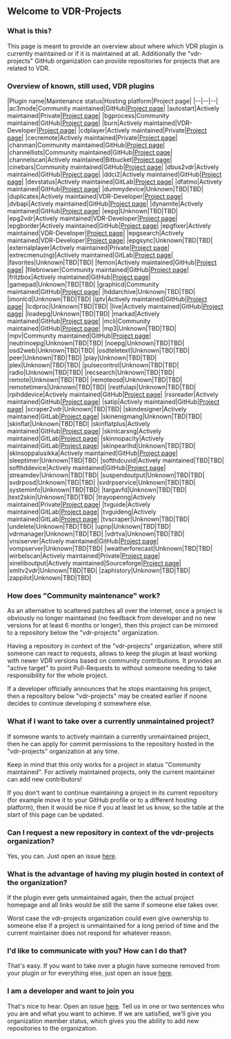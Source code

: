 ## Welcome to VDR-Projects

### What is this?

This page is meant to provide an overview about where which VDR plugin is currently maintained or if it is maintained at all. Additionally the "vdr-projects" GitHub organization can provide repositories for projects that are related to VDR.

### Overview of known, still used, VDR plugins

|Plugin name|Maintenance status|Hosting platform|Project page|
|--|--|--|
|ac3mode|Community maintained|GitHub|[Project page](https://github.com/vdr-projects/vdr-plugin-ac3mode)|
|autostart|Actively maintained|Private|[Project page](https://www.uli-eckhardt.de/vdr/autostart.en.shtml)|
|bgprocess|Community maintained|GitHub|[Project page](https://github.com/vdr-projects/vdr-plugin-bgprocess)|
|burn|Actively maintained|VDR-Developer|[Project page](https://projects.vdr-developer.org/projects/plg-burn)|
|cdplayer|Actively maintained|Private|[Project page](https://uli-eckhardt.de/vdr/cdplayer.en.shtml)|
|cecremote|Actively maintained|Private|[Project page](https://uli-eckhardt.de/vdr/cec.en.shtml)|
|chanman|Community maintained|GitHub|[Project page](https://github.com/vdr-projects/vdr-plugin-chanman)|
|channellists|Community maintained|GitHub|[Project page](https://github.com/vdr-projects/vdr-plugin-channellists)|
|channelscan|Actively maintained|Bitbucket|[Project page](https://bitbucket.org/ua0lnj/channelscan/src/master/)|
|cinebars|Community maintained|GitHub|[Project page](https://github.com/vdr-projects/vdr-plugin-cinebars)|
|dbus2vdr|Actively maintained|GitHub|[Project page](https://github.com/flensrocker/vdr-plugin-dbus2vdr)|
|ddci2|Actively maintained|GitHub|[Project page](https://github.com/jasmin-j/vdr-plugin-ddci2)|
|devstatus|Actively maintained|GitLab|[Project page](https://gitlab.com/kamel5/devstatus)|
|dfatmo|Actively maintained|GitHub|[Project page](https://github.com/durchflieger/dfatmo)|
|dummydevice|Unknown|TBD|TBD|
|duplicates|Actively maintained|VDR-Developer|[Project page](https://projects.vdr-developer.org/projects/plg-duplicates)|
|dvbapi|Actively maintained|GitHub|[Project page](https://github.com/manio/vdr-plugin-dvbapi)|
|dynamite|Actively maintained|GitHub|[Project page](https://github.com/MarkusEh/vdr-plugin-dynamite)|
|eepg|Unknown|TBD|TBD|
|epg2vdr|Actively maintained|VDR-Developer|[Project page](https://projects.vdr-developer.org/projects/plg-epg2vdr)|
|epgborder|Actively maintained|GitHub|[Project page](https://github.com/M-Reimer/vdr-plugin-epgborder)|
|epgfixer|Actively maintained|VDR-Developer|[Project page](https://projects.vdr-developer.org/projects/plg-epgfixer)|
|epgsearch|Actively maintained|VDR-Developer|[Project page](https://projects.vdr-developer.org/git/vdr-plugin-epgsearch.git)|
|epgsync|Unknown|TBD|TBD|
|externalplayer|Actively maintained|Private|[Project page](https://www.uli-eckhardt.de/vdr/external.en.shtml)|
|extrecmenu(ng)|Actively maintained|GitLab|[Project page](https://gitlab.com/kamel5/extrecmenung)|
|favorites|Unknown|TBD|TBD|
|femon|Actively maintained|GitHub|[Project page](https://github.com/rofafor/vdr-plugin-femon)|
|filebrowser|Community maintained|GitHub|[Project page](https://github.com/vdr-projects/vdr-plugin-filebrowser)|
|fritzbox|Actively maintained|GitHub|[Project page](https://github.com/jowi24/vdr-fritz)|
|gamepad|Unknown|TBD|TBD|
|graphlcd|Community maintained|GitHub|[Project page](https://github.com/vdr-projects/vdr-plugin-graphlcd)|
|hddarchive|Unknown|TBD|TBD|
|imonlcd|Unknown|TBD|TBD|
|iptv|Actively maintained|GitHub|[Project page](https://github.com/rofafor/vdr-plugin-iptv)|
|lcdproc|Unknown|TBD|TBD|
|live|Actively maintained|GitHub|[Project page](https://github.com/MarkusEh/vdr-plugin-live)|
|loadepg|Unknown|TBD|TBD|
|markad|Actively maintained|GitHub|[Project page](https://github.com/kfb77/vdr-plugin-markad)|
|mcli|Community maintained|GitHub|[Project page](https://github.com/vdr-projects/vdr-plugin-mcli)|
|mp3|Unknown|TBD|TBD|
|mpv|Community maintained|GitHub|[Project page](https://github.com/vdr-projects/vdr-plugin-mpv)|
|neutrinoepg|Unknown|TBD|TBD|
|noepg|Unknown|TBD|TBD|
|osd2web|Unknown|TBD|TBD|
|osdteletext|Unknown|TBD|TBD|
|peer|Unknown|TBD|TBD|
|play|Unknown|TBD|TBD|
|plex|Unknown|TBD|TBD|
|pulsecontrol|Unknown|TBD|TBD|
|radio|Unknown|TBD|TBD|
|recsearch|Unknown|TBD|TBD|
|remote|Unknown|TBD|TBD|
|remoteosd|Unknown|TBD|TBD|
|remotetimers|Unknown|TBD|TBD|
|restfulapi|Unknown|TBD|TBD|
|rpihddevice|Actively maintained|GitHub|[Project page](https://github.com/reufer/rpihddevice)|
|rssreader|Actively maintained|GitHub|[Project page](https://github.com/rofafor/vdr-plugin-rssreader)|
|satip|Actively maintained|GitHub|[Project page](https://github.com/rofafor/vdr-plugin-satip)|
|scraper2vdr|Unknown|TBD|TBD|
|skindesigner|Actively maintained|GitLab|[Project page](https://gitlab.com/kamel5/skindesigner)|
|skinenigmang|Unknown|TBD|TBD|
|skinflat|Unknown|TBD|TBD|
|skinflatplus|Actively maintained|GitHub|[Project page](https://github.com/MegaV0lt/vdr-plugin-skinflatplus)|
|skinlcarsng|Actively maintained|GitLab|[Project page](https://gitlab.com/kamel5/skinlcarsng)|
|skinnopacity|Actively maintained|GitLab|[Project page](https://gitlab.com/kamel5/SkinNopacity)|
|skinpearlhd|Unknown|TBD|TBD|
|skinsoppalusikka|Actively maintained|GitHub|[Project page](https://github.com/rofafor/vdr-plugin-skinsoppalusikka)|
|sleeptimer|Unknown|TBD|TBD|
|softhdcuvid|Actively maintained|TBD|TBD|
|softhddevice|Actively maintained|GitHub|[Project page](https://github.com/ua0lnj/vdr-plugin-softhddevice)|
|streamdev|Unknown|TBD|TBD|
|suspendoutput|Unknown|TBD|TBD|
|svdrposd|Unknown|TBD|TBD|
|svdrpservice|Unknown|TBD|TBD|
|systeminfo|Unknown|TBD|TBD|
|targavfd|Unknown|TBD|TBD|
|text2skin|Unknown|TBD|TBD|
|trayopenng|Actively maintained|Private|[Project page](https://uli-eckhardt.de/vdr/trayopenng.en.shtml)|
|tvguide|Actively maintained|GitLab|[Project page](https://gitlab.com/kamel5/tvguide)|
|tvguideng|Actively maintained|GitLab|[Project page](https://gitlab.com/kamel5/tvguideng)|
|tvscraper|Unknown|TBD|TBD|
|undelete|Unknown|TBD|TBD|
|upnp|Unknown|TBD|TBD|
|vdrmanager|Unknown|TBD|TBD|
|vdrtva|Unknown|TBD|TBD|
|vnsiserver|Actively maintained|GitHub|[Project page](https://github.com/mdre77/vdr-plugin-vnsiserver)|
|vompserver|Unknown|TBD|TBD|
|weatherforecast|Unknown|TBD|TBD|
|wirbelscan|Actively maintained|Private|[Project page](https://www.gen2vdr.de/wirbel/wirbelscan/index2.html)|
|xineliboutput|Actively maintained|Sourceforge|[Project page](https://sourceforge.net/projects/xineliboutput/)|
|xmltv2vdr|Unknown|TBD|TBD|
|zaphistory|Unknown|TBD|TBD|
|zappilot|Unknown|TBD|TBD|


### How does "Community maintenance" work?

As an alternative to scattered patches all over the internet, once a project is obviously no longer maintained (no feedback from developer and no new versions for at least 6 months or longer), then this project can be mirrored to a repository below the "vdr-projects" organization.

Having a repository in context of the "vdr-projects" organization, where still someone can react to requests, allows to keep the plugin at least working with newer VDR versions based on community contributions. It provides an "active target" to point Pull-Requests to without someone needing to take responsibility for the whole project.

If a developer officially announces that he stops maintaining his project, then a repository below "vdr-projects" may be created earlier if noone decides to continue developing it somewhere else.


### What if I want to take over a currently unmaintained project?

If someone wants to actively maintain a currently unmaintained project, then he can apply for commit permissions to the repository hosted in the "vdr-projects" organization at any time.

Keep in mind that this only works for a project in status "Community maintained". For actively maintained projects, only the current maintainer can add new contributors!

If you don't want to continue maintaining a project in its current repository (for example move it to your GitHub profile or to a different hosting platform), then it would be nice if you at least let us know, so the table at the start of this page can be updated.

### Can I request a new repository in context of the vdr-projects organization?

Yes, you can. Just open an issue [here](https://github.com/vdr-projects/vdr-projects.github.io/issues).

### What is the advantage of having my plugin hosted in context of the organization?

If the plugin ever gets unmaintained again, then the actual project homepage and all links would be still the same if someone else takes over.

Worst case the vdr-projects organization could even give ownership to someone else if a project is unmaintained for a long period of time and the current maintainer does not respond for whatever reason.

### I'd like to communicate with you? How can I do that?
That's easy. If you want to take over a plugin have someone removed from your plugin or for everything else, just open an issue [here](https://github.com/vdr-projects/vdr-projects.github.io/issues).

### I am a developer and want to join you
That's nice to hear. Open an issue [here](https://github.com/vdr-projects/vdr-projects.github.io/issues). Tell us in one or two sentences who you are and what you want to achieve. If we are satisfied, we'll give you organization member status, which gives you the ability to add new repositories to the organization.

